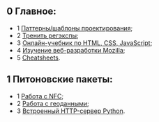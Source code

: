## 0 Главное:

* 1 [Паттерны/шаблоны проектирования](https://refactoring.guru/ru/design-patterns);
* 2 [Тренить регэкспы](https://regex101.com);
* 3 [Онлайн-учебник по HTML, CSS, JavaScript](http://code.mu/ru/markup/book/prime);
* 4 [Изучение веб-разработки Mozilla](https://developer.mozilla.org/ru/docs/Learn);
* 5 [Cheatsheets](https://cheatography.com).

## 1 Питоновские пакеты:

* 1 [Работа с NFC](https://tproger.ru/articles/nfc-rfid-internals/);
* 2 [Работа с геоданными](https://pypi.org/project/ip2geotools/);
* 3 [Встроенный HTTP-сервер Python]().

